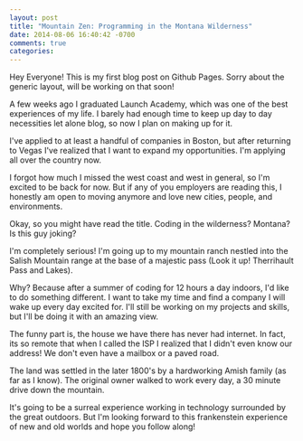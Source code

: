 ```yaml
---
layout: post
title: "Mountain Zen: Programming in the Montana Wilderness"
date: 2014-08-06 16:40:42 -0700
comments: true
categories:
---
```


Hey Everyone! This is my first blog post on Github Pages. Sorry about the generic layout, will be working on that soon!

A few weeks ago I graduated Launch Academy, which was one of the best experiences of my life. I barely had enough time to keep up day to day necessities let alone blog, so now I plan on making up for it.

I've applied to at least a handful of companies in Boston, but after returning to Vegas I've realized that I want to expand my opportunities. I'm applying all over the country now.

I forgot how much I missed the west coast and west in general, so I'm excited to be back for now. But if any of you employers are reading this, I honestly am open to moving anymore and love new cities, people, and environments.

Okay, so you might have read the title. Coding in the wilderness? Montana? Is this guy joking?

I'm completely serious! I'm going up to my mountain ranch nestled into the Salish Mountain range at the base of a majestic pass (Look it up! Therrihault Pass and Lakes).

Why? Because after a summer of coding for 12 hours a day indoors, I'd like to do something different. I want to take my time and find a company I will wake up every day excited for. I'll still be working on my projects and skills, but I'll be doing it with an amazing view.

The funny part is, the house we have there has never had internet. In fact, its so remote that when I called the ISP I realized that I didn't even know our address! We don't even have a mailbox or a paved road.

The land was settled in the later 1800's by a hardworking Amish family (as far as I know). The original owner walked to work every day, a 30 minute drive down the mountain.

It's going to be a surreal experience working in technology surrounded by the great outdoors. But I'm looking forward to this frankenstein experience of new and old worlds and hope you follow along!

